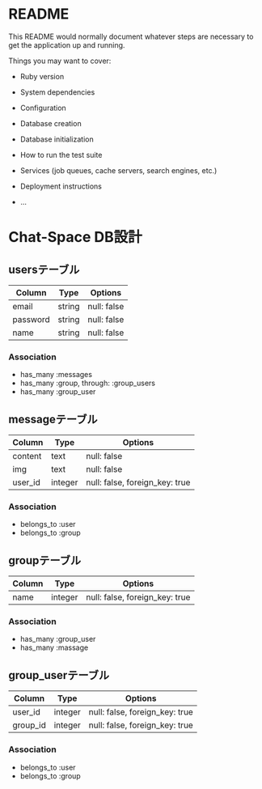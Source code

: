 # README

This README would normally document whatever steps are necessary to get the
application up and running.

Things you may want to cover:

* Ruby version

* System dependencies

* Configuration

* Database creation

* Database initialization

* How to run the test suite

* Services (job queues, cache servers, search engines, etc.)

* Deployment instructions

* ...
# Chat-Space DB設計
## usersテーブル
|Column|Type|Options|
|------|----|-------|
|email|string|null: false|unique: true｜
|password|string|null: false|
|name|string|null: false|
### Association
- has_many :messages
- has_many :group, through: :group_users
- has_many :group_user

## messageテーブル
|Column|Type|Options|
|------|----|-------|
|content|text|null: false|
|img|text|null: false|
|user_id|integer|null: false, foreign_key: true|
### Association
- belongs_to :user
- belongs_to :group

## groupテーブル
|Column|Type|Options|
|------|----|-------|
|name|integer|null: false, foreign_key: true|
### Association
- has_many :group_user
- has_many :massage

## group_userテーブル
|Column|Type|Options|
|------|----|-------|
|user_id|integer|null: false, foreign_key: true|
|group_id|integer|null: false, foreign_key: true|
### Association
- belongs_to :user
- belongs_to :group